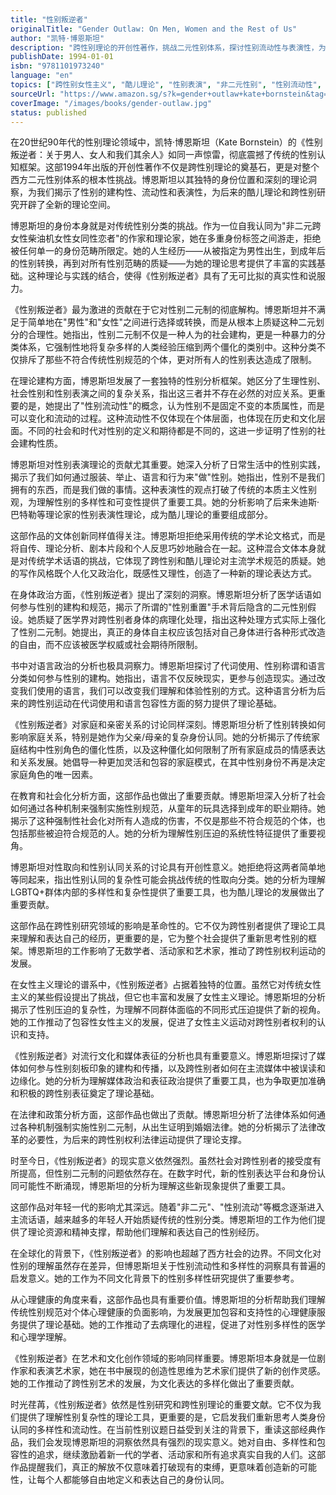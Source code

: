 ```yaml
---
title: "性别叛逆者"
originalTitle: "Gender Outlaw: On Men, Women and the Rest of Us"
author: "凯特·博恩斯坦"
description: "跨性别理论的开创性著作，挑战二元性别体系，探讨性别流动性与表演性，为非二元性别认同提供理论基础。"
publishDate: 1994-01-01
isbn: "9781101973240"
language: "en"
topics: ["跨性别女性主义", "酷儿理论", "性别表演", "非二元性别", "性别流动性", "跨性别研究", "身体政治", "身份认同"]
sourceUrl: "https://www.amazon.sg/s?k=gender+outlaw+kate+bornstein&tag=inkrupt-22"
coverImage: "/images/books/gender-outlaw.jpg"
status: published
---
```


在20世纪90年代的性别理论领域中，凯特·博恩斯坦（Kate Bornstein）的《性别叛逆者：关于男人、女人和我们其余人》如同一声惊雷，彻底震撼了传统的性别认知框架。这部1994年出版的开创性著作不仅是跨性别理论的奠基石，更是对整个西方二元性别体系的根本性挑战。博恩斯坦以其独特的身份位置和深刻的理论洞察，为我们揭示了性别的建构性、流动性和表演性，为后来的酷儿理论和跨性别研究开辟了全新的理论空间。

博恩斯坦的身份本身就是对传统性别分类的挑战。作为一位自我认同为"非二元跨女性柴油机女性女同性恋者"的作家和理论家，她在多重身份标签之间游走，拒绝被任何单一的身份范畴所限定。她的人生经历——从被指定为男性出生，到成年后的性别转换，再到对所有性别范畴的质疑——为她的理论思考提供了丰富的实践基础。这种理论与实践的结合，使得《性别叛逆者》具有了无可比拟的真实性和说服力。

《性别叛逆者》最为激进的贡献在于它对性别二元制的彻底解构。博恩斯坦并不满足于简单地在"男性"和"女性"之间进行选择或转换，而是从根本上质疑这种二元划分的合理性。她指出，性别二元制不仅是一种人为的社会建构，更是一种暴力的分类体系，它强制性地将复杂多样的人类经验压缩到两个僵化的类别中。这种分类不仅排斥了那些不符合传统性别规范的个体，更对所有人的性别表达造成了限制。

在理论建构方面，博恩斯坦发展了一套独特的性别分析框架。她区分了生理性别、社会性别和性别表演之间的复杂关系，指出这三者并不存在必然的对应关系。更重要的是，她提出了"性别流动性"的概念，认为性别不是固定不变的本质属性，而是可以变化和流动的过程。这种流动性不仅体现在个体层面，也体现在历史和文化层面。不同的社会和时代对性别的定义和期待都是不同的，这进一步证明了性别的社会建构性质。

博恩斯坦对性别表演理论的贡献尤其重要。她深入分析了日常生活中的性别实践，揭示了我们如何通过服装、举止、语言和行为来"做"性别。她指出，性别不是我们拥有的东西，而是我们做的事情。这种表演性的观点打破了传统的本质主义性别观，为理解性别的多样性和可变性提供了重要工具。她的分析影响了后来朱迪斯·巴特勒等理论家的性别表演性理论，成为酷儿理论的重要组成部分。

这部作品的文体创新同样值得关注。博恩斯坦拒绝采用传统的学术论文格式，而是将自传、理论分析、剧本片段和个人反思巧妙地融合在一起。这种混合文体本身就是对传统学术话语的挑战，它体现了跨性别和酷儿理论对主流学术规范的质疑。她的写作风格既个人化又政治化，既感性又理性，创造了一种新的理论表达方式。

在身体政治方面，《性别叛逆者》提出了深刻的洞察。博恩斯坦分析了医学话语如何参与性别的建构和规范，揭示了所谓的"性别重置"手术背后隐含的二元性别假设。她质疑了医学界对跨性别者身体的病理化处理，指出这种处理方式实际上强化了性别二元制。她提出，真正的身体自主权应该包括对自己身体进行各种形式改造的自由，而不应该被医学权威或社会期待所限制。

书中对语言政治的分析也极具洞察力。博恩斯坦探讨了代词使用、性别称谓和语言分类如何参与性别的建构。她指出，语言不仅反映现实，更参与创造现实。通过改变我们使用的语言，我们可以改变我们理解和体验性别的方式。这种语言分析为后来的跨性别运动在代词使用和语言包容性方面的努力提供了理论基础。

《性别叛逆者》对家庭和亲密关系的讨论同样深刻。博恩斯坦分析了性别转换如何影响家庭关系，特别是她作为父亲/母亲的复杂身份认同。她的分析揭示了传统家庭结构中性别角色的僵化性质，以及这种僵化如何限制了所有家庭成员的情感表达和关系发展。她倡导一种更加灵活和包容的家庭模式，在其中性别身份不再是决定家庭角色的唯一因素。

在教育和社会化分析方面，这部作品也做出了重要贡献。博恩斯坦深入分析了社会如何通过各种机制来强制实施性别规范，从童年的玩具选择到成年的职业期待。她揭示了这种强制性社会化对所有人造成的伤害，不仅是那些不符合规范的个体，也包括那些被迫符合规范的人。她的分析为理解性别压迫的系统性特征提供了重要视角。

博恩斯坦对性取向和性别认同关系的讨论具有开创性意义。她拒绝将这两者简单地等同起来，指出性别认同的复杂性可能会挑战传统的性取向分类。她的分析为理解LGBTQ+群体内部的多样性和复杂性提供了重要工具，也为酷儿理论的发展做出了重要贡献。

这部作品在跨性别研究领域的影响是革命性的。它不仅为跨性别者提供了理论工具来理解和表达自己的经历，更重要的是，它为整个社会提供了重新思考性别的框架。博恩斯坦的工作影响了无数学者、活动家和艺术家，推动了跨性别权利运动的发展。

在女性主义理论的谱系中，《性别叛逆者》占据着独特的位置。虽然它对传统女性主义的某些假设提出了挑战，但它也丰富和发展了女性主义理论。博恩斯坦的分析揭示了性别压迫的复杂性，为理解不同群体面临的不同形式压迫提供了新的视角。她的工作推动了包容性女性主义的发展，促进了女性主义运动对跨性别者权利的认识和支持。

《性别叛逆者》对流行文化和媒体表征的分析也具有重要意义。博恩斯坦探讨了媒体如何参与性别刻板印象的建构和传播，以及跨性别者如何在主流媒体中被误读和边缘化。她的分析为理解媒体政治和表征政治提供了重要工具，也为争取更加准确和积极的跨性别表征奠定了理论基础。

在法律和政策分析方面，这部作品也做出了贡献。博恩斯坦分析了法律体系如何通过各种机制强制实施性别二元制，从出生证明到婚姻法律。她的分析揭示了法律改革的必要性，为后来的跨性别权利法律运动提供了理论支撑。

时至今日，《性别叛逆者》的现实意义依然强烈。虽然社会对跨性别者的接受度有所提高，但性别二元制的问题依然存在。在数字时代，新的性别表达平台和身份认同可能性不断涌现，博恩斯坦的分析为理解这些新现象提供了重要工具。

这部作品对年轻一代的影响尤其深远。随着"非二元"、"性别流动"等概念逐渐进入主流话语，越来越多的年轻人开始质疑传统的性别分类。博恩斯坦的工作为他们提供了理论资源和精神支撑，帮助他们理解和表达自己的性别经历。

在全球化的背景下，《性别叛逆者》的影响也超越了西方社会的边界。不同文化对性别的理解虽然存在差异，但博恩斯坦关于性别流动性和多样性的洞察具有普遍的启发意义。她的工作为不同文化背景下的性别多样性研究提供了重要参考。

从心理健康的角度来看，这部作品也具有重要价值。博恩斯坦的分析帮助我们理解传统性别规范对个体心理健康的负面影响，为发展更加包容和支持性的心理健康服务提供了理论基础。她的工作推动了去病理化的进程，促进了对性别多样性的医学和心理学理解。

《性别叛逆者》在艺术和文化创作领域的影响同样重要。博恩斯坦本身就是一位剧作家和表演艺术家，她在书中展现的创造性思维为艺术家们提供了新的创作灵感。她的工作推动了跨性别艺术的发展，为文化表达的多样化做出了重要贡献。

时光荏苒，《性别叛逆者》依然是性别研究和跨性别理论的重要文献。它不仅为我们提供了理解性别复杂性的理论工具，更重要的是，它启发我们重新思考人类身份认同的多样性和流动性。在当前性别议题日益受到关注的背景下，重读这部经典作品，我们会发现博恩斯坦的洞察依然具有强烈的现实意义。她对自由、多样性和包容性的追求，继续激励着新一代的学者、活动家和所有追求真实自我的人们。这部作品提醒我们，真正的解放不仅意味着打破现有的束缚，更意味着创造新的可能性，让每个人都能够自由地定义和表达自己的身份认同。